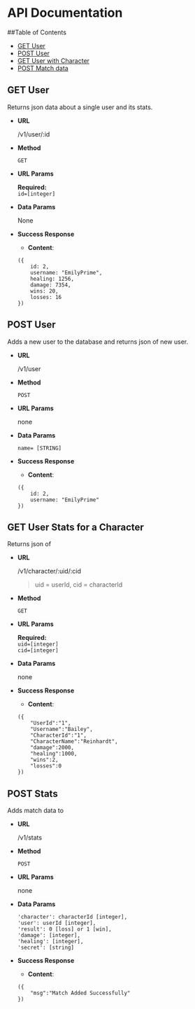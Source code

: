 # API Documentation

##Table of Contents
* [GET User](#one)
* [POST User](#two)
* [GET User with Character](#three)
* [POST Match data](#four)

<a name="one"></a>
## GET User

Returns json data about a single user and its stats.

* **URL**

	/v1/user/:id

* **Method**

	`GET`

* **URL Params**
	
	**Required:**<br>
	`id=[integer]`

* **Data Params**

	None

* **Success Response**
	* **Content**: <br>
	
	```shell
	({
		id: 2,
		username: "EmilyPrime",
		healing: 1256,
		damage: 7354,
		wins: 20,
		losses: 16
	})
	```	

<a name="two"></a>
## POST User

Adds a new user to the database and returns json of new user. 

* **URL**

	/v1/user

* **Method**

	`POST`

* **URL Params**
	
	none

* **Data Params**

	`name= [STRING]`

* **Success Response**
	* **Content**: <br>
	
	```shell
	({
		id: 2,
		username: "EmilyPrime"
	})
	```	
	
<a name="three"></a>
## GET User Stats for a Character

Returns json of 

* **URL**

	/v1/character/:uid/:cid
	
	>uid = userId, cid = characterId

* **Method**

	`GET`

* **URL Params**
	
	**Required:**<br>
	`uid=[integer]`<br>
	`cid=[integer]`

* **Data Params**

	none

* **Success Response**
	* **Content**: <br>
	
	```shell
	({
		"UserId":"1",
		"Username":"Bailey",
		"CharacterId":"1",
		"CharacterName":"Reinhardt",
		"damage":2000,
		"healing":1000,
		"wins":2,
		"losses":0
	})
	```		

<a name="four"></a>
## POST Stats

Adds match data to 

* **URL**

	/v1/stats

* **Method**

	`POST`

* **URL Params**
	
	none

* **Data Params**

	```shell
	'character': characterId [integer],
	'user': userId [integer],
	'result': 0 [loss] or 1 [win], 
	'damage': [integer], 
	'healing': [integer], 
	'secret': [string]
	```

* **Success Response**
	* **Content**: <br>
	
	```shell
	({
		"msg":"Match Added Successfully"
	})
	```	
